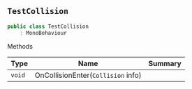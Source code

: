 ## `TestCollision`

```csharp
public class TestCollision
    : MonoBehaviour

```

Methods

| Type | Name | Summary | 
| --- | --- | --- | 
| `void` | OnCollisionEnter(`Collision` info) |  | 


